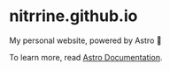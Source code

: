 # nitrrine.github.io

My personal website, powered by Astro 🚀

To learn more, read [Astro Documentation](https://docs.astro.build/).
